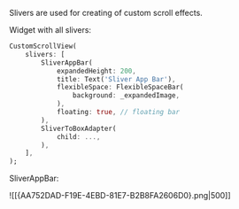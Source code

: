 
Slivers are used for creating of custom scroll effects.

Widget with all slivers:

```dart
CustomScrollView(
	slivers: [
		SliverAppBar(
			expandedHeight: 200,
			title: Text('Sliver App Bar'),
			flexibleSpace: FlexibleSpaceBar(
				background: _expandedImage,
			),
			floating: true, // floating bar  
		),
		SliverToBoxAdapter(
			child: ...,
		),
	],
);
```

SliverAppBar:

![[{AA752DAD-F19E-4EBD-81E7-B2B8FA2606D0}.png|500]]